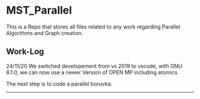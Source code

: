 # MST_Parallel

This is a Repo that stores all files related to any work regarding Parallel Algorithms and Graph creation.



Work-Log
---------

24/11/20
We switched developement from vs 2019 to vscode, with GNU 8.1.0,
we can now use a newer Version of OPEN MP including atomics

The next step is to code a parallel boruvka.

---------
